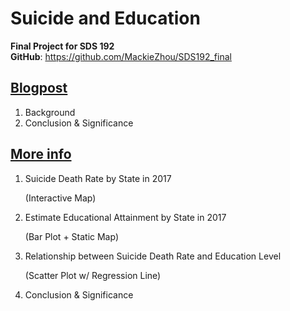 # Suicide and Education

__Final Project for SDS 192__  
__GitHub__: https://github.com/MackieZhou/SDS192_final

## [Blogpost](https://mackiezhou.github.io/SDS192_final/index.html)
  1. Background
  1. Conclusion & Significance

## [More info](https://mackiezhou.github.io/SDS192_final/more_info.html)
  1. Suicide Death Rate by State in 2017 
  
      (Interactive Map)
  1. Estimate Educational Attainment by State in 2017 
  
      (Bar Plot + Static Map)
  1. Relationship between Suicide Death Rate and Education Level 
  
      (Scatter Plot w/ Regression Line)
  1. Conclusion & Significance
